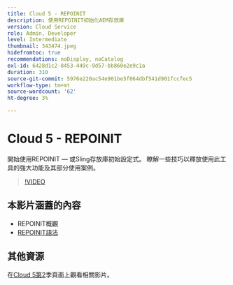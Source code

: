 ```yaml
---
title: Cloud 5 - REPOINIT
description: 使用REPOINIT初始化AEM存放庫
version: Cloud Service
role: Admin, Developer
level: Intermediate
thumbnail: 343474.jpeg
hidefromtoc: true
recommendations: noDisplay, noCatalog
exl-id: 6428d1c2-8453-449c-9d57-bb860e2e9c1a
duration: 310
source-git-commit: 5976e220ac54e901be5f064dbf541d901fccfec5
workflow-type: tm+mt
source-wordcount: '62'
ht-degree: 3%

---
```


# Cloud 5 - REPOINIT

開始使用REPOINIT — 或Sling存放庫初始設定式。 瞭解一些技巧以釋放使用此工具的強大功能及其部分使用案例。

>[!VIDEO](https://video.tv.adobe.com/v/343474?quality=12&learn=on)

## 本影片涵蓋的內容

+ REPOINIT概觀
+ [REPOINIT語法](https://sling.apache.org/documentation/bundles/repository-initialization.html#appendix-a-repoinit-syntax-parser-test-scenarios-1)

## 其他資源

在[Cloud 5第2](../cloud5-season-2.md)季頁面上觀看相關影片。
